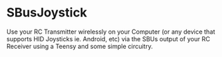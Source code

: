 # SBusJoystick

Use your RC Transmitter wirelessly on your Computer (or any device that supports HID Joysticks ie. Android, etc) via the SBUs output of your RC Receiver using a Teensy and some simple circuitry.


